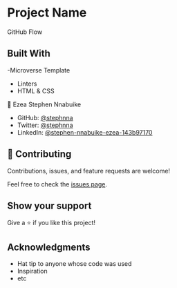 # Project Name

GitHub Flow


## Built With

-Microverse Template
- Linters
- HTML & CSS

👤 Ezea Stephen Nnabuike

- GitHub: [@stephnna](https://github.com/stephnna)
- Twitter: [@stephnna](https://twitter.com/stephnna)
- LinkedIn: [@stephen-nnabuike-ezea-143b97170](linkedin.com/in/stephen-nnabuike-ezea-143b97170)


## 🤝 Contributing

Contributions, issues, and feature requests are welcome!

Feel free to check the [issues page](../../issues/).

## Show your support

Give a ⭐️ if you like this project!

## Acknowledgments

- Hat tip to anyone whose code was used
- Inspiration
- etc


